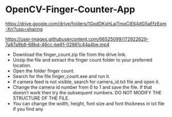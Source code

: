 # OpenCV-Finger-Counter-App

https://drive.google.com/drive/folders/1GpdDKsHLaiTmqCiE64dG5aEfzEqm-Xrr?usp=sharing

https://user-images.githubusercontent.com/66525099/172922629-7a87a9b8-68bd-46cc-be61-02861c44a4be.mp4


- Download the finger_count.zip file from the drive link.
- Unzip the file and extract the finger count folder to your
preferred location.
- Open the folder finger count.
- Search for the file finger_count.exe and run it.
- If camera feed is not visible, search for camera_id.txt file
and open it.
- Change the camera id number from 0 to 1 and save the
file. If that doesn’t work then try the subsequent
numbers. DO NOT MODIFY THE STRUCTURE OF THE
FILE.
- You can change the width, height, font size and font
thickness in txt file if you find any
